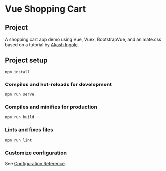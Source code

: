 # Vue Shopping Cart

## Project

A shopping cart app demo using Vue, Vuex, BootstrapVue, and animate.css based on a tutorial by [Akash Ingole](https://www.youtube.com/watch?v=irr7ACcmW_4).

## Project setup
```
npm install
```

### Compiles and hot-reloads for development
```
npm run serve
```

### Compiles and minifies for production
```
npm run build
```

### Lints and fixes files
```
npm run lint
```

### Customize configuration
See [Configuration Reference](https://cli.vuejs.org/config/).
